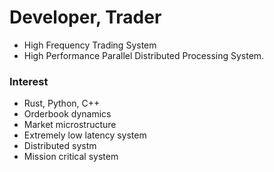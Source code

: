 # Developer, Trader
- High Frequency Trading System
- High Performance Parallel Distributed Processing System.

### Interest
- Rust, Python, C++
- Orderbook dynamics
- Market microstructure
- Extremely low latency system
- Distributed systm 
- Mission critical system
